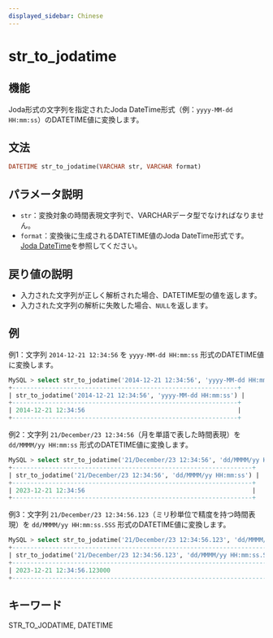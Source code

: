 ```yaml
---
displayed_sidebar: Chinese
---
```


# str_to_jodatime

## 機能

Joda形式の文字列を指定されたJoda DateTime形式（例：`yyyy-MM-dd HH:mm:ss`）のDATETIME値に変換します。

## 文法

```Haskell
DATETIME str_to_jodatime(VARCHAR str, VARCHAR format)
```

## パラメータ説明

- `str`：変換対象の時間表現文字列で、VARCHARデータ型でなければなりません。
- `format`：変換後に生成されるDATETIME値のJoda DateTime形式です。[Joda DateTime](https://www.joda.org/joda-time/apidocs/org/joda/time/format/DateTimeFormat.html)を参照してください。

## 戻り値の説明

- 入力された文字列が正しく解析された場合、DATETIME型の値を返します。
- 入力された文字列の解析に失敗した場合、`NULL`を返します。

## 例

例1：文字列 `2014-12-21 12:34:56` を `yyyy-MM-dd HH:mm:ss` 形式のDATETIME値に変換します。

```SQL
MySQL > select str_to_jodatime('2014-12-21 12:34:56', 'yyyy-MM-dd HH:mm:ss');
+--------------------------------------------------------------+
| str_to_jodatime('2014-12-21 12:34:56', 'yyyy-MM-dd HH:mm:ss') |
+--------------------------------------------------------------+
| 2014-12-21 12:34:56                                          |
+--------------------------------------------------------------+
```

例2：文字列 `21/December/23 12:34:56`（月を単語で表した時間表現）を `dd/MMMM/yy HH:mm:ss` 形式のDATETIME値に変換します。

```SQL
MySQL > select str_to_jodatime('21/December/23 12:34:56', 'dd/MMMM/yy HH:mm:ss');
+------------------------------------------------------------------+
| str_to_jodatime('21/December/23 12:34:56', 'dd/MMMM/yy HH:mm:ss') |
+------------------------------------------------------------------+
| 2023-12-21 12:34:56                                              |
+------------------------------------------------------------------+
```

例3：文字列 `21/December/23 12:34:56.123`（ミリ秒単位で精度を持つ時間表現）を `dd/MMMM/yy HH:mm:ss.SSS` 形式のDATETIME値に変換します。

```SQL
MySQL > select str_to_jodatime('21/December/23 12:34:56.123', 'dd/MMMM/yy HH:mm:ss.SSS');
+--------------------------------------------------------------------------+
| str_to_jodatime('21/December/23 12:34:56.123', 'dd/MMMM/yy HH:mm:ss.SSS') |
+--------------------------------------------------------------------------+
| 2023-12-21 12:34:56.123000                                               |
+--------------------------------------------------------------------------+
```

## キーワード

STR_TO_JODATIME, DATETIME
